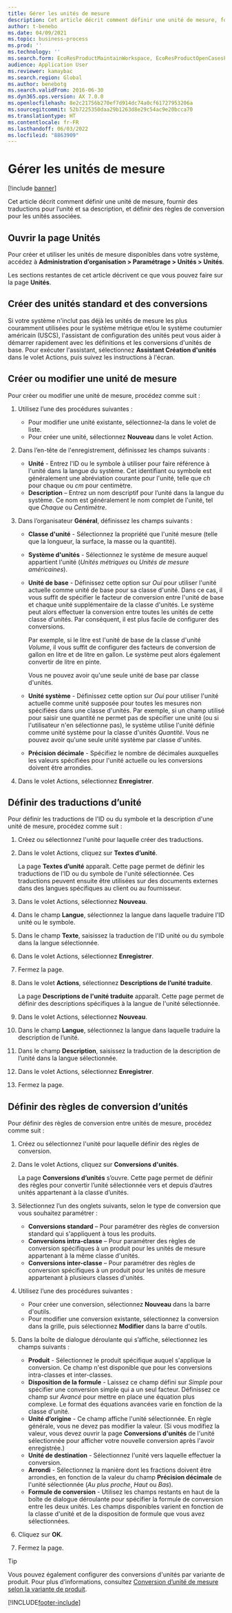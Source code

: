 ```yaml
---
title: Gérer les unités de mesure
description: Cet article décrit comment définir une unité de mesure, fournir des traductions pour l’unité et sa description, et définir des règles de conversion pour les unités associées.
author: t-benebo
ms.date: 04/09/2021
ms.topic: business-process
ms.prod: ''
ms.technology: ''
ms.search.form: EcoResProductMaintainWorkspace, EcoResProductOpenCasesFormPart, UnitOfMeasure, UnitOfMeasureReportingTranslation, UnitOfMeasureTranslation, UnitOfMeasureConversion, UnitOfMeasureConversionEditOrCreate, UnitOfMeasureLookup, UnitOfMeasureCalculator, UnitOfMeasureWizard, UnitOfMeasureLookupTest
audience: Application User
ms.reviewer: kamaybac
ms.search.region: Global
ms.author: benebotg
ms.search.validFrom: 2016-06-30
ms.dyn365.ops.version: AX 7.0.0
ms.openlocfilehash: 8e2c21756b270ef7d914dc74a0cf61727953206a
ms.sourcegitcommit: 52b7225350daa29b1263d8e29c54ac9e20bcca70
ms.translationtype: HT
ms.contentlocale: fr-FR
ms.lasthandoff: 06/03/2022
ms.locfileid: "8863909"
---
```

# <a name="manage-units-of-measure"></a>Gérer les unités de mesure

[!include [banner](../../includes/banner.md)]

Cet article décrit comment définir une unité de mesure, fournir des traductions pour l’unité et sa description, et définir des règles de conversion pour les unités associées.

## <a name="open-the-units-page"></a>Ouvrir la page Unités

Pour créer et utiliser les unités de mesure disponibles dans votre système, accédez à **Administration d’organisation \> Paramétrage \> Unités \> Unités**.

Les sections restantes de cet article décrivent ce que vous pouvez faire sur la page **Unités**.

## <a name="create-standard-units-and-conversions"></a>Créer des unités standard et des conversions

Si votre système n'inclut pas déjà les unités de mesure les plus couramment utilisées pour le système métrique et/ou le système coutumier américain (USCS), l'assistant de configuration des unités peut vous aider à démarrer rapidement avec les définitions et les conversions d'unités de base. Pour exécuter l'assistant, sélectionnez **Assistant Création d'unités** dans le volet Actions, puis suivez les instructions à l'écran.

## <a name="create-or-edit-a-unit-of-measure"></a>Créer ou modifier une unité de mesure

Pour créer ou modifier une unité de mesure, procédez comme suit :

1. Utilisez l’une des procédures suivantes :

    - Pour modifier une unité existante, sélectionnez-la dans le volet de liste.
    - Pour créer une unité, sélectionnez **Nouveau** dans le volet Action.

1. Dans l’en-tête de l'enregistrement, définissez les champs suivants :

    - **Unité** - Entrez l'ID ou le symbole à utiliser pour faire référence à l'unité dans la langue du système. Cet identifiant ou symbole est généralement une abréviation courante pour l'unité, telle que *ch* pour chaque ou *cm* pour centimètre.
    - **Description** – Entrez un nom descriptif pour l’unité dans la langue du système. Ce nom est généralement le nom complet de l'unité, tel que *Chaque* ou *Centimètre*.

1. Dans l’organisateur **Général**, définissez les champs suivants :<!-- KFM: confirm this:    - **Fixed unit assignment** and **Fixed unit** – These fields have an effect only if you're using the Microsoft Retail Essentials product. If the current unit can be mapped to one of the fixed units that are used by Retail Essentials, set the **Fixed unit assignment** option to *Yes*. Then select the fixed unit in the **Fixed unit** field. -->

    - **Classe d'unité** - Sélectionnez la propriété que l'unité mesure (telle que la longueur, la surface, la masse ou la quantité).
    - **Système d'unités** - Sélectionnez le système de mesure auquel appartient l'unité (*Unités métriques* ou *Unités de mesure américaines*).
    - **Unité de base** - Définissez cette option sur *Oui* pour utiliser l'unité actuelle comme unité de base pour sa classe d'unité. Dans ce cas, il vous suffit de spécifier le facteur de conversion entre l'unité de base et chaque unité supplémentaire de la classe d'unités. Le système peut alors effectuer la conversion entre toutes les unités de cette classe d'unités. Par conséquent, il est plus facile de configurer des conversions.

        Par exemple, si le litre est l'unité de base de la classe d'unité *Volume*, il vous suffit de configurer des facteurs de conversion de gallon en litre et de litre en gallon. Le système peut alors également convertir de litre en pinte.

        Vous ne pouvez avoir qu'une seule unité de base par classe d'unités.

    - **Unité système** - Définissez cette option sur *Oui* pour utiliser l'unité actuelle comme unité supposée pour toutes les mesures non spécifiées dans une classe d'unités. Par exemple, si un champ utilisé pour saisir une quantité ne permet pas de spécifier une unité (ou si l'utilisateur n'en sélectionne pas), le système utilise l'unité définie comme unité système pour la classe d'unités *Quantité*. Vous ne pouvez avoir qu'une seule unité système par classe d'unités.
    - **Précision décimale** - Spécifiez le nombre de décimales auxquelles les valeurs spécifiées pour l'unité actuelle ou les conversions doivent être arrondies.

1. Dans le volet Actions, sélectionnez **Enregistrer**.

## <a name="define-unit-translations"></a>Définir des traductions d’unité

Pour définir les traductions de l'ID ou du symbole et la description d'une unité de mesure, procédez comme suit :

1. Créez ou sélectionnez l'unité pour laquelle créer des traductions.
1. Dans le volet Actions, cliquez sur **Textes d’unité**.

    La page **Textes d’unité** apparaît. Cette page permet de définir les traductions de l'ID ou du symbole de l'unité sélectionnée. Ces traductions peuvent ensuite être utilisées sur des documents externes dans des langues spécifiques au client ou au fournisseur.

1. Dans le volet Actions, sélectionnez **Nouveau**.
1. Dans le champ **Langue**, sélectionnez la langue dans laquelle traduire l'ID unité ou le symbole.
1. Dans le champ **Texte**, saisissez la traduction de l'ID unité ou du symbole dans la langue sélectionnée.
1. Dans le volet Actions, sélectionnez **Enregistrer**.
1. Fermez la page.
1. Dans le volet **Actions**, sélectionnez **Descriptions de l’unité traduite**.

    La page **Descriptions de l'unité traduite** apparaît. Cette page permet de définir des descriptions spécifiques à la langue de l'unité sélectionnée.

1. Dans le volet Actions, sélectionnez **Nouveau**.
1. Dans le champ **Langue**, sélectionnez la langue dans laquelle traduire la description de l’unité.
1. Dans le champ **Description**, saisissez la traduction de la description de l’unité dans la langue sélectionnée.
1. Dans le volet Actions, sélectionnez **Enregistrer**.
1. Fermez la page.

## <a name="define-unit-conversion-rules"></a>Définir des règles de conversion d’unités

Pour définir des règles de conversion entre unités de mesure, procédez comme suit :

1. Créez ou sélectionnez l'unité pour laquelle définir des règles de conversion.
1. Dans le volet Actions, cliquez sur **Conversions d'unités**.

    La page **Conversions d’unités** s’ouvre. Cette page permet de définir des règles pour convertir l’unité sélectionnée vers et depuis d’autres unités appartenant à la classe d’unités.

1. Sélectionnez l’un des onglets suivants, selon le type de conversion que vous souhaitez paramétrer :

    - **Conversions standard** – Pour paramétrer des règles de conversion standard qui s'appliquent à tous les produits.
    - **Conversions intra-classe** – Pour paramétrer des règles de conversion spécifiques à un produit pour les unités de mesure appartenant à la même classe d'unités.
    - **Conversions inter-classe** – Pour paramétrer des règles de conversion spécifiques à un produit pour les unités de mesure appartenant à plusieurs classes d'unités.

1. Utilisez l’une des procédures suivantes :

    - Pour créer une conversion, sélectionnez **Nouveau** dans la barre d'outils.
    - Pour modifier une conversion existante, sélectionnez la conversion dans la grille, puis sélectionnez **Modifier** dans la barre d'outils.

1. Dans la boîte de dialogue déroulante qui s’affiche, sélectionnez les champs suivants :

    - **Produit** - Sélectionnez le produit spécifique auquel s'applique la conversion. Ce champ n'est disponible que pour les conversions intra-classes et inter-classes.
    - **Disposition de la formule** - Laissez ce champ défini sur *Simple* pour spécifier une conversion simple qui a un seul facteur. Définissez ce champ sur *Avancé* pour mettre en place une équation plus complexe. Le format des équations avancées varie en fonction de la classe d'unité.
    - **Unité d’origine** - Ce champ affiche l'unité sélectionnée. En règle générale, vous ne devez pas modifier la valeur. (Si vous modifiez la valeur, vous devez ouvrir la page **Conversions d'unités** de l'unité sélectionnée pour afficher votre nouvelle conversion après l'avoir enregistrée.)
    - **Unité de destination** - Sélectionnez l'unité vers laquelle effectuer la conversion.
    - **Arrondi** - Sélectionnez la manière dont les fractions doivent être arrondies, en fonction de la valeur du champ **Précision décimale** de l'unité sélectionnée (*Au plus proche*, *Haut* ou *Bas*).
    - **Formule de conversion** - Utilisez les champs restants en haut de la boîte de dialogue déroulante pour spécifier la formule de conversion entre les deux unités. Les champs disponibles varient en fonction de la classe d'unité et de la disposition de formule que vous avez sélectionnées.

1. Cliquez sur **OK**.
1. Fermez la page.

> [!TIP]
> Vous pouvez également configurer des conversions d'unités par variante de produit. Pour plus d’informations, consultez [Conversion d’unité de mesure selon la variante de produit](../uom-conversion-per-product-variant.md).

[!INCLUDE[footer-include](../../../includes/footer-banner.md)]
